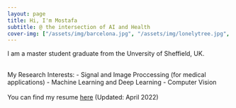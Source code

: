 ```yaml
---
layout: page
title: Hi, I'm Mostafa
subtitle: @ the intersection of AI and Health
cover-img: ["/assets/img/barcelona.jpg", "/assets/img/lonelytree.jpg", "/assets/img/masal.jpg", "/assets/img/masal2.jpg", "/assets/img/peakdistrict.jpg", "/assets/img/snowmountain.jpg", "/assets/img/spring.jpg", "/assets/img/sunrise.jpg", "/assets/img/sunset.jpg", "/assets/img/pano.jpg"]
---
```

<p align="justify">
I am a master student graduate from the Unversity of Sheffield, UK.
</p>

<br />
My Research Interests:
- Signal and Image Proccessing (for medical applications)
- Machine Learning and Deep Learning
- Computer Vision
<br />

<br />
You can find my resume <a href="https://github.com/semhejazi/semhejazi.github.io/blob/master/docs/resume_github.pdf">here</a> (Updated: April 2022) 
